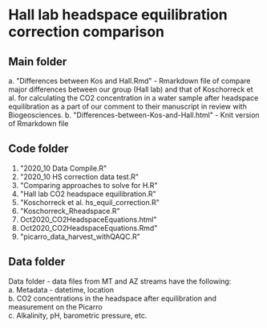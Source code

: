 # Hall lab headspace equilibration correction comparison

## Main folder
a. "Differences between Kos and Hall.Rmd" - Rmarkdown file of compare major differences between our group (Hall lab) and that of Koschorreck et al. for calculating the CO2 concentration in a water sample after headspace equilibration as a part of our comment to their manuscript in review with Biogeosciences. 
b. "Differences-between-Kos-and-Hall.html" - Knit version of Rmarkdown file

## Code folder
1. "2020_10 Data Compile.R"
2. "2020_10 HS correction data test.R"
3. "Comparing approaches to solve for H.R"
4. "Hall lab CO2 headspace equilibration.R"
5. "Koschorreck et al. hs_equil_correction.R"
6. "Koschorreck_Rheadspace.R"       
7. Oct2020_CO2HeadspaceEquations.html"
8. Oct2020_CO2HeadspaceEquations.Rmd"
9. "picarro_data_harvest_withQAQC.R"


## Data folder


Data folder - data files from MT and AZ streams have the following:<br />
a. Metadata - datetime, location<br />
b. CO2 concentrations in the headspace after equilibration and measurement on the Picarro<br />
c. Alkalinity, pH, barometric pressure, etc.<br />
